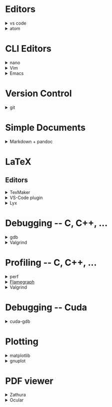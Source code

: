 # Editors

<details><summary>vs code</summary>
</details>

<details><summary>atom</summary>
</details>

# CLI Editors

<details><summary>nano</summary>
Die am einfachsten zu benutzende Option. Mit selbsterklärender Benutzung.
</details>

<details><summary>Vim</summary>
Komplexerer Command Line Editor mit komplexerer Bedinung aber extrem vielen Features. Am Anfang sollte man sich ein Vim-Cheat-Sheet googeln.
</details>

<details><summary>Emacs</summary>
Komplexerer Command Line Editor mit komplexerer Bedinung aber extrem vielen Features. Am Anfang sollte man sich ein Emacs-Cheat-Sheet googeln.
</details>

# Version Control

<details><summary>git</summary>

 * Git book

</details>

# Simple Documents

<details><summary>Markdown + pandoc</summary>
Good for writing pdf documents quickly. Not as nice as LaTeX but good enough for exercises.

 * Can compile markdown to pdf, html and many others.
 * Allows inline html, latex, latex formulas, ...

</details>

# LaTeX

## Editors

<details><summary>TexMaker</summary>
</details>

<details><summary>VS-Code plugin</summary>
</details>

<details><summary>Lyx</summary>
</details>

# Debugging -- C, C++, ...

<details><summary>gdb</summary>

 * You can modify the _startup script_ `~/.gdbinit`. There exists various init files to support _colored output_ ([copy this file in the init file](https://github.com/RAttab/dotfiles/blob/master/colors.gdb)) and many other other features.
 * If you want to debug a program wich takes _command line arguments_ you can pass them like `gdb --args program param1 param2`.
 * You can print the first three elements of _arrays_ using `p *ptr@3`. If you have a 3x2 matrix you can also use `p *ptr@3@2` which will give a clearer structure to the output than `p *ptr@6`.

</details>

<details><summary>Valgrind</summary>
Useful if you have hard to find _memory bugs_ when gdb doesen't catch them or doesen't give any useful information. Examples are _double free_-bugs, bughs which corrupted the allocator meta data (in this case you might get an error the next time you try to allocate any new memory) or reading _uninitialized memory_.

 * You can use the flag `valgrind --track-origine=yes` to make valgrind track and report where you allocated uninitialized memory.
 * Besides memory checks with the default `--tool=memcheck` there also exist many other tools. E.g. `--tool=cachegrind` wich compute _cache misses_ for the instruction cache and memory chache.
 * Warning: valgrind will make you program run really slow.

</details>

# Profiling -- C, C++, ...

<details><summary>perf</summary>
</details>

<details><summary><a href="http://www.brendangregg.com/flamegraphs.html">Flamegraph</a></summary>

Nice way to [visually present](http://www.brendangregg.com/FlameGraphs/cpuflamegraphs.html) the results of `perf`.

 * There also exists a [module](https://github.com/evanhempel/python-flamegraph) for python.

</details>

<details><summary>Valgrind</summary>

 * For measuring _cache misses_. See the valgrind section in 'Debugging'

</details>

# Debugging -- Cuda

<details><summary>cuda-gdb</summary>
Gdb with cuda extension. You can also set _breakpoints in kernels_ and switch between threads to inspect the variables.

 * To check for _invalid memory addresses_, you can use `set cuda memcheck on` to enable something like `valgrind --tool=memcheck` for cuda
 * TODO: problem with breakpoints on gpu connected to display.

</details>

# Plotting

<details><summary>matplotlib</summary>
Python library for plotting.
</details>

<details><summary>gnuplot</summary>
Language especially for plotting. Can export to many formats including png, svg, latex.

 * You can use the init file `.gnuplot` to run code or set settings startup
 * Can fit arbitrary parameters to compute a function to approximate the data points.
 * You can also plot data using the output of shell commands: `plot '< python gen_data.py'` or `plot '< sed -n "s/^# //p" file'` or even with pipes `plot '< cat data/* | sed -n "s#re=\(.*\)#\1#p"'`

</details>

# PDF viewer

<details><summary>Zathura</summary>
</details>

<details><summary>Ocular</summary>
</details>
